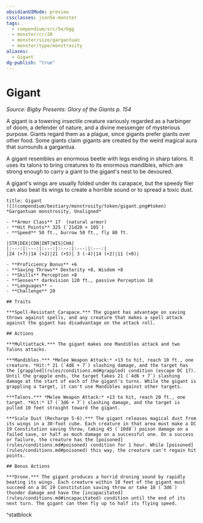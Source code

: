 ```yaml
---
obsidianUIMode: preview
cssclasses: json5e-monster
tags:
  - compendium/src/5e/bgg
  - monster/cr/20
  - monster/size/gargantuan
  - monster/type/monstrosity
aliases:
  - Gigant
dg-publish: "true"
---
```

# Gigant
*Source: Bigby Presents: Glory of the Giants p. 154*  

A gigant is a towering insectile creature variously regarded as a harbinger of doom, a defender of nature, and a divine messenger of mysterious purpose. Giants regard them as a plague, since gigants prefer giants over other food. Some giants claim gigants are created by the weird magical aura that surrounds a gargantua.

A gigant resembles an enormous beetle with legs ending in sharp talons. It uses its talons to bring creatures to its enormous mandibles, which are strong enough to carry a giant to the gigant's nest to be devoured.

A gigant's wings are usually folded under its carapace, but the speedy flier can also beat its wings to create a horrible sound or to spread a toxic dust.

```ad-statblock
title: Gigant
![](compendium/bestiary/monstrosity/token/gigant.png#token)
*Gargantuan monstrosity, Unaligned*

- **Armor Class** 17  (natural armor)
- **Hit Points** 325 (`21d20 + 105`)
- **Speed** 50 ft., burrow 50 ft., fly 80 ft.

|STR|DEX|CON|INT|WIS|CHA|
|:---:|:---:|:---:|:---:|:---:|:---:|
|24 (+7)|14 (+2)|21 (+5)| 3 (-4)|14 (+2)|11 (+0)|

- **Proficiency Bonus** +6
- **Saving Throws** Dexterity +8, Wisdom +8
- **Skills** Perception +8
- **Senses** darkvision 120 ft., passive Perception 18
- **Languages** —
- **Challenge** 20

## Traits

***Spell-Resistant Carapace.*** The gigant has advantage on saving throws against spells, and any creature that makes a spell attack against the gigant has disadvantage on the attack roll.

## Actions

***Multiattack.*** The gigant makes one Mandibles attack and two Talons attacks.

***Mandibles.*** *Melee Weapon Attack:* +13 to hit, reach 10 ft., one creature. *Hit:* 21 (`4d6 + 7`) slashing damage, and the target has the [grappled](rules/conditions.md#grappled) condition (escape DC 17). Until the grapple ends, the target takes 21 (`4d6 + 7`) slashing damage at the start of each of the gigant's turns. While the gigant is grappling a target, it can't use Mandibles against other targets.

***Talons.*** *Melee Weapon Attack:* +13 to hit, reach 20 ft., one target. *Hit:* 17 (`3d6 + 7`) slashing damage, and the target is pulled 10 feet straight toward the gigant.

***Scale Dust (Recharge 5-6).*** The gigant releases magical dust from its wings in a 30-foot cube. Each creature in that area must make a DC 19 Constitution saving throw, taking 45 (`10d8`) poison damage on a failed save, or half as much damage on a successful one. On a success or failure, the creature has the [poisoned](rules/conditions.md#poisoned) condition for 1 hour. While [poisoned](rules/conditions.md#poisoned) this way, the creature can't regain hit points.

## Bonus Actions

***Drone.*** The gigant produces a horrid droning sound by rapidly beating its wings. Each creature within 10 feet of the gigant must succeed on a DC 19 Constitution saving throw or take 10 (`3d6`) thunder damage and have the [incapacitated](rules/conditions.md#incapacitated) condition until the end of its next turn. The gigant can then fly up to half its flying speed.
```
^statblock